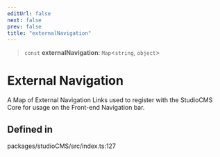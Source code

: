 ```yaml
---
editUrl: false
next: false
prev: false
title: "externalNavigation"
---
```


> `const` **externalNavigation**: `Map`\<`string`, `object`\>

# External Navigation

A Map of External Navigation Links used to register with the StudioCMS Core for usage on the Front-end Navigation bar.

## Defined in

packages/studioCMS/src/index.ts:127
